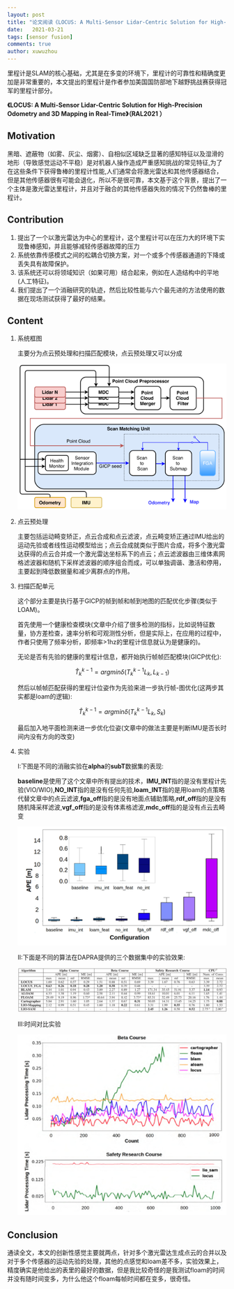 ```yaml
---
layout: post
title: "论文阅读《LOCUS: A Multi-Sensor Lidar-Centric Solution for High-Precision Odometry and 3D Mapping in Real-Time》"
date:   2021-03-21
tags: [sensor fusion]
comments: true
author: xuwuzhou
---
```


里程计是SLAM的核心基础，尤其是在多变的环境下，里程计的可靠性和精确度更加是非常重要的，本文提出的里程计是作者参加美国国防部地下越野挑战赛获得冠军的里程计部分。

<!-- more -->

**《LOCUS: A Multi-Sensor Lidar-Centric Solution for High-Precision Odometry and 3D Mapping in Real-Time》（RAL2021 ）**

## Motivation

   黑暗、遮蔽物（如雾、灰尘、烟雾）、自相似区域缺乏显著的感知特征以及湿滑的地形（导致感觉运动不平稳）是对机器人操作造成严重感知挑战的常见特征,为了在这些条件下获得鲁棒的里程计性能,人们通常会将激光雷达和其他传感器结合，但是其他传感器很有可能会退化，所以不是很可靠，本文基于这个背景，提出了一个主体是激光雷达里程计，并且对于融合的其他传感器失败的情况下仍然鲁棒的里程计。

## Contribution

1. 提出了一个以激光雷达为中心的里程计，这个里程计可以在压力大的环境下实现鲁棒感知，并且能够减轻传感器故障的压力
2. 系统依靠传感模式之间的松耦合切换方案，对一个或多个传感器通道的下降或丢失具有故障保护。
3. 该系统还可以将领域知识（如果可用）结合起来，例如在人造结构中的平地(人工特征)。
4. 我们提出了一个消融研究的轨迹，然后比较性能与六个最先进的方法使用的数据在现场测试获得了最好的结果。

## Content

1. 系统框图

   主要分为点云预处理和扫描匹配模块，点云预处理又可以分成

   ![论文12图片1](../images/论文12图片1.png)
   
2. 点云预处理

   主要包括运动畸变矫正，点云合成和点云滤波，点云畸变矫正通过IMU给出的运动先验或者线性运动模型给出；点云合成就类似于图片合成，将多个激光雷达获得的点云合并成一个激光雷达坐标系下的点云；点云滤波器由三维体素网格滤波器和随机下采样滤波器的顺序组合而成，可以单独调谐、激活和停用，主要起到降低数据量和减少离群点的作用。
   
3. 扫描匹配单元

   这个部分主要是执行基于GICP的帧到帧和帧到地图的匹配优化步骤(类似于LOAM)。
   
   首先使用一个健康检查模块(文章中介绍了很多检测的指标，比如说特征数量，协方差检查，速率分析和可观测性分析，但是实际上，在应用的过程中，作者只使用了频率分析，即频率>1hz的里程计信息就认为是健康的)。
   
   无论是否有先验的健康的里程计信息，都开始执行帧帧匹配模块(GICP优化):
   
   $$
   \hat{T}^{k-1}_k=argmin\delta(T^{k-1}_kL_k,L_{k-1})
   $$
   
   然后以帧帧匹配获得的里程计位姿作为先验来进一步执行帧-图优化(这两步其实都是loam的逻辑):
   
   $$
   \hat{T}^{k-1}_k=argmin\delta(T^{k-1}_kL_k,S_k)
   $$
   
   最后加入地平面检测来进一步优化位姿(文章中的做法主要是判断IMU是否长时间内没有方向的改变)
   
4. 实验

   I:下图是不同的消融实验在**alpha**的**subT**数据集的表现:
   
   **baseline**是使用了这个文章中所有提出的技术，**IMU_INT**指的是没有里程计先验(VIO/WIO),**NO_INT**指的是没有任何先验,**loam_INT**指的是用loam的点策略代替文章中的点云滤波,**fga_off**指的是没有地面点辅助策略,**rdf_off**指的是没有随机降采样滤波,**vgf_off**指的是没有体素格滤波,**mdc_off**指的是没有点云去畸变
   
   ![论文12图片2](../images/论文12图片2.png)
   
   II:下面是不同的算法在DAPRA提供的三个数据集中的实验效果:
   
   ![论文12图片3](../images/论文12图片3.png)
   
   III:时间对比实验
   
   ![论文12图片4](../images/论文12图片4.png)
   
## Conclusion

   通读全文，本文的创新性感觉主要就两点，针对多个激光雷达生成点云的合并以及对于多个传感器的运动先验的处理，其他的点感觉和loam差不多，实验效果上，精度确实是他给出的表里的最好的数据，但是我比较奇怪的是我测试floam的时间并没有随时间变多，为什么他这个floam每帧时间都在变多，很奇怪。